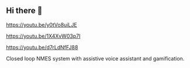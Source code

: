 ## Hi there 👋
https://youtu.be/y0tVo8uiLJE

https://youtu.be/1X4XvW03p7I

https://youtu.be/d7rLdNfFJ88


Closed loop NMES system with assistive voice assistant and gamification.
<!--
**smartHomeNMES/smartHomeNMES** is a ✨ _special_ ✨ repository because its `README.md` (this file) appears on your GitHub profile.

Here are some ideas to get you started:

- 🔭 I’m currently working on ...
- 🌱 I’m currently learning ...
- 👯 I’m looking to collaborate on ...
- 🤔 I’m looking for help with ...
- 💬 Ask me about ...
- 📫 How to reach me: ...
- 😄 Pronouns: ...
- ⚡ Fun fact: ...
-->
